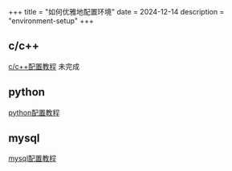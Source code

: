 +++
title = "如何优雅地配置环境"
date = 2024-12-14
description = "environment-setup"
+++

## c/c++

[c/c++配置教程](/environment-setup/c-cpp) 未完成

## python

[python配置教程](/environment-setup/python)

## mysql

[mysql配置教程](/environment-setup/mysql)
